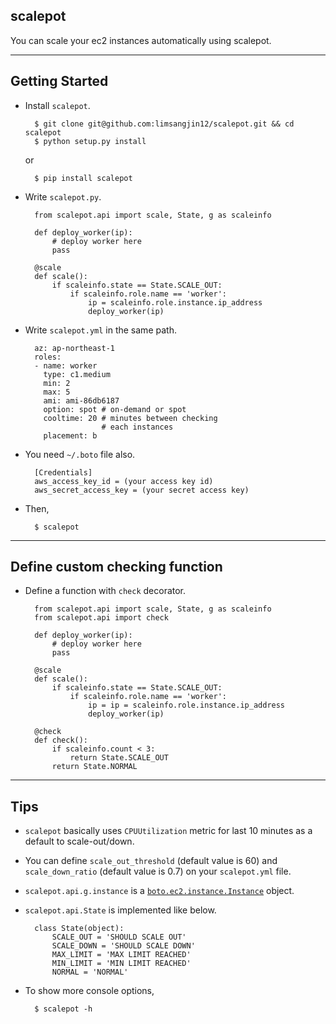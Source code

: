 scalepot
---

You can scale your ec2 instances automatically using scalepot.

---

Getting Started
---

* Install `scalepot`.

        $ git clone git@github.com:limsangjin12/scalepot.git && cd scalepot
        $ python setup.py install

    or

        $ pip install scalepot

* Write `scalepot.py`.

        from scalepot.api import scale, State, g as scaleinfo        

        def deploy_worker(ip):
            # deploy worker here
            pass

        @scale
        def scale():
            if scaleinfo.state == State.SCALE_OUT:
                if scaleinfo.role.name == 'worker':
                    ip = scaleinfo.role.instance.ip_address
                    deploy_worker(ip)

* Write `scalepot.yml` in the same path.

        az: ap-northeast-1
        roles:
        - name: worker
          type: c1.medium
          min: 2
          max: 5
          ami: ami-86db6187
          option: spot # on-demand or spot
          cooltime: 20 # minutes between checking
                       # each instances
          placement: b

* You need `~/.boto` file also.

        [Credentials]
        aws_access_key_id = (your access key id)
        aws_secret_access_key = (your secret access key)

* Then,

        $ scalepot

---

Define custom checking function
---

* Define a function with `check` decorator.

        from scalepot.api import scale, State, g as scaleinfo
        from scalepot.api import check

        def deploy_worker(ip):
            # deploy worker here
            pass

        @scale
        def scale():
            if scaleinfo.state == State.SCALE_OUT:
                if scaleinfo.role.name == 'worker':
                    ip = ip = scaleinfo.role.instance.ip_address
                    deploy_worker(ip)

        @check
        def check():
            if scaleinfo.count < 3:
                return State.SCALE_OUT
            return State.NORMAL

---

Tips
---

* `scalepot` basically uses `CPUUtilization` metric for last 10 minutes as a default to scale-out/down.

* You can define `scale_out_threshold` (default value is 60) and `scale_down_ratio` (default value is 0.7) on your `scalepot.yml` file.

* `scalepot.api.g.instance` is a [`boto.ec2.instance.Instance`](http://boto.readthedocs.org/en/latest/ref/ec2.html#module-boto.ec2.instance) object.

* `scalepot.api.State` is implemented like below.

        class State(object):
            SCALE_OUT = 'SHOULD SCALE OUT'
            SCALE_DOWN = 'SHOULD SCALE DOWN'
            MAX_LIMIT = 'MAX LIMIT REACHED'
            MIN_LIMIT = 'MIN LIMIT REACHED'
            NORMAL = 'NORMAL'

* To show more console options,

        $ scalepot -h

